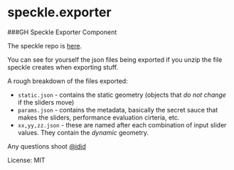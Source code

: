 # speckle.exporter
###GH Speckle Exporter Component

The speckle repo is [here](https://github.com/didimitrie/future.speckle).

You can see for yourself the json files being exported if you unzip the file speckle creates when exporting stuff.


A rough breakdown of the files exported: 
- `static.json` - contains the static geometry (objects that *do not change* if the sliders move)
- `params.json` - contains the metadata, basically the secret sauce that makes the sliders, performance evaluation cirteria, etc.
- `xx,yy,zz.json` - these are named after each combination of input slider values. They contain the *dynamic* geometry.

Any questions shoot [@idid](http://twitter.com/idid)

License: MIT
